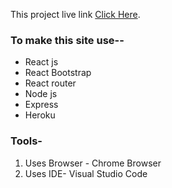 This project live link [Click Here](https://register-users20.netlify.app/).

### To make this site use--
* React js
* React Bootstrap
* React router
* Node js
* Express
* Heroku

### Tools-
1. Uses Browser - Chrome Browser
2. Uses IDE- Visual Studio Code
